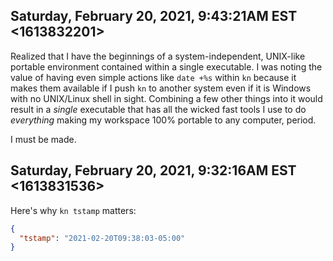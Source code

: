 ## Saturday, February 20, 2021, 9:43:21AM EST <1613832201>

Realized that I have the beginnings of a system-independent, UNIX-like
portable environment contained within a single executable. I was noting
the value of having even simple actions like `date +%s` within `kn`
because it makes them available if I push `kn` to another system even if
it is Windows with no UNIX/Linux shell in sight. Combining a few other
things into it would result in a *single* executable that has all the
wicked fast tools I use to do *everything* making my workspace 100%
portable to any computer, period.

I must be made.

## Saturday, February 20, 2021, 9:32:16AM EST <1613831536>

Here's why `kn tstamp` matters:

```json
{
  "tstamp": "2021-02-20T09:38:03-05:00"
}
```
